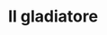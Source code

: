---
layout: post
title: Il gladiatore
director: Ridley Scott
year: 2000
cover: https://images.mubicdn.net/images/film/1891/cache-90893-1546574418/image-w1280.jpg
imdb_id: tt0172495
oscar: true
---